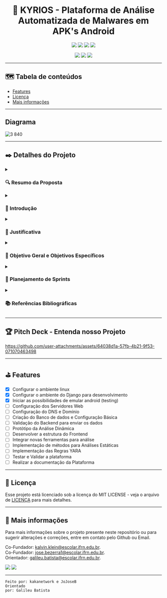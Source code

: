
#
<h1 align="center">📌  KYRIOS - Plataforma de Análise Automatizada de Malwares em APK's Android </h1>


<p align="center">
  <img src="http://img.shields.io/static/v1?label=License&message=MIT%20License&color=A20606&style=for-the-badge"/>
  <img src="http://img.shields.io/static/v1?label=Python&message=3.11.0&color=A20606&style=for-the-badge&logo=python&logoColor=white"/>
  <img src="https://img.shields.io/static/v1?label=Django&message=GUI/FRAMEWORK&color=A20606&style=for-the-badge&logo=Django"/>
  <img src="http://img.shields.io/static/v1?label=STATUS&message=Em%20desenvolvimento&color=A20606&style=for-the-badge"/>
</p>
<p align="center">
  <img src="http://img.shields.io/static/v1?label=Desenvolvido%20por&message=Kalvin%20Klein%20e%20Jose%20Bezerra&color=A20606&style=for-the-badge"/>
  <img src="http://img.shields.io/static/v1?label=Orientado%20por&message=Galileu%20Batista&color=A20606&style=for-the-badge"/>
  <img src="http://img.shields.io/static/v1?label=Disciplina&message=Projeto%20Integrador&color=A20606&style=for-the-badge"/>
</p>

<p align="center">

---

## 🗺 Tabela de conteúdos

<ul>
  <li><a href="#-features">Features</a></li>
  <li><a href="#-licença">Licença</a></li>
  <li><a href="#-mais-informações">Mais informações</a></li>
</ul>

---

## Diagrama 
![3 840](https://github.com/user-attachments/assets/677f2c9f-06f2-4878-b5ab-e54f25b732f1)

---

## ✒️ Detalhes do Projeto

<details>
  <summary><h3>🔍 Resumo da Proposta</h3></summary>
  <p align="left">
    <h4>
      O projeto visa desenvolver uma plataforma web para análise de programas maliciosos em arquivos APK (Android Application Package). Diversos estudos mostram um crescente número de vítimas alvo desses programas maliciosos, que teve um grande aumento após o período da pandemia do coronavírus (2020), com milhares de vítimas diárias dessas aplicações, reforçando a necessidade crítica dessa iniciativa. A proposta do projeto visa integrar diversas plataformas de análise já existentes com outras tecnologias embutidas, como, por exemplo, a API VirusTotal, implementação das Yara Rules, novas funcionalidades e tecnologias no processo de análise.
      <br><br>
      A nossa plataforma se destaca pela centralização e agilidade no acesso às informações sobre programas maliciosos, assim como a utilização de processos para análise dinâmica e estática dos arquivos em questão. Ao contrário dos métodos atuais, que são lentos, manuais e pouco intuitivos, onde a grande maioria possui apenas análises do tipo estáticas, oferecemos uma solução robusta e eficiente. Profissionais técnicos poderão obter rapidamente informações centralizadas, sem a necessidade de utilizar múltiplas ferramentas. Além disso, a plataforma é aberta para contribuições (open source), permitindo que especialistas contribuam com novas técnicas e ferramentas de análise.
      <br><br>
      Após a análi![3 840](https://github.com/user-attachments/assets/4ece046c-a527-4112-9978-584cb63a5ec7)
se, os APKs processados serão armazenados em um banco de dados dedicado, transformando-se em uma valiosa fonte de consulta e tornando-se mais um diferencial da plataforma. Essa base de dados estará acessível através da plataforma web, proporcionando um recurso contínuo e expansível para futuras consultas e análises de segurança mais detalhadas.
      <br><br>
      A entrega final do MVP (Minimum Viable Product) visa fornecer uma plataforma estável, intuitiva e altamente disponível, com diversas ferramentas e serviços integrados. O MVP também será escalável, permitindo a adição de novas funcionalidades e a avaliação contínua de programas maliciosos.
      <br><br>
      O projeto está profundamente conectado com disciplinas de Redes de Computadores, especialmente Programação para Redes, aplicando conceitos de programação para sockets, uso de APIs (Application Programming Interface), acesso a bancos de dados e criação de um webservice próprio. A plataforma será estruturada e configurada em um ambiente Linux (Orange Pi 1.0.2 Bookworm, Debian based), utilizando os servidores web Nginx e Gunicorn, a linguagem Python, o framework Django, banco de dados PostgreSQL, e Dockers para análises mais avançadas. Além disso, serão implementadas outras tecnologias para garantir alta performance e segurança, assegurando um ambiente robusto e confiável para os usuários.
    </h4>
  </p>
</details>
<details>
  <summary><h3>🔐 Introdução</h3></summary>
  <p align="left">
    <h4>
      A segurança de rede, em síntese, refere-se tanto à proteção contra o uso malicioso de informações, quanto à preservação da autenticidade e da confiabilidade de dados. Além disso, visa mitigar ameaças para manter a disponibilidade e a integridade. No entanto, evidencia-se o surgimento de Malwares, softwares feitos com a intenção de ameaçar um sistema e/ou seus usuários. Segundo Gandotra, Bansal e Sofat (2014), o Malware representa uma das ameaças mais difíceis enfrentadas pela Tecnologia da Informação atualmente, e aproximadamente 47% das organizações sofreram incidentes de segurança nos últimos anos.
      <br><br>
      Nesse contexto, este projeto visa facilitar o acesso das pessoas a informações sobre malwares, integrando ferramentas e técnicas que auxiliarão na análise e triagem de softwares que comprometem a estabilidade de serviços e a confidencialidade de usuários. Dessa forma, busca-se alcançar um ambiente mais confiável e seguro para os utilizadores de plataformas com sistema operacional Android.
      <br><br>
      De acordo com a pesquisa realizada por Djeena, Bouridane, Rubab e Marou (2023), evidencia-se uma era de guerra cibernética, na qual a espionagem virtual é uma prática altamente ativa nas plataformas Android. Além disso, constata-se que cerca de 50% dos novos malwares são variantes de outros já existentes. Portanto, torna-se imprescindível adotar estratégias de proteção contra essas ameaças para mitigá-las. A partir dessas considerações, busca-se demonstrar o desenvolvimento de meios para tal objetivo.
    </h4>
  </p>
</details>
<details>
  <summary><h3>📄 Justificativa</h3></summary>
  <p align="left">
    <h4>
      Nos últimos anos, as ameaças à cibersegurança têm crescido exponencialmente, destacando a relevância deste projeto para enfrentar a proliferação de malware na era digital. Além disso, ao enfatizar a importância da educação e conscientização sobre segurança virtual, auxilia na proteção e preservação da integridade do ciberespaço.
      <br><br>
      A produção deste projeto tem como os principais diferenciais:
      <ol>
        <li>Automatização de Processos Manuais na Análise: A automação é essencial para aumentar a eficiência na proteção contra programas mal-intencionados, proporcionando mais autonomia e agilidade no processo de análise.</li>
        <li>Integração de Serviços: A centralização de diversos serviços e APIs facilita o acesso a várias técnicas e ferramentas já existentes na comunidade de cibersegurança.</li>
        <li>Melhoria e Atualizações Contínuas: Implementação de um ciclo de feedback contínuo para aprimorar constantemente as técnicas de detecção e resposta a incidentes, com atualizações e inclusão de novas ferramentas.</li>
        <li>Análises Estáticas e Dinâmicas: Oferece a capacidade de realizar tanto análises estáticas quanto dinâmicas. Enquanto muitas plataformas se limitam às análises estáticas, a nossa utiliza Docker para executar análises dinâmicas, proporcionando uma visão mais aprofundada sobre o comportamento dos arquivos.</li>
        <li>Plataforma Web Intuitiva: Desenvolvemos uma interface web intuitiva que facilita a interação e operação da plataforma, melhorando a experiência do usuário.</li>
        <li>Histórico e Registro de Análises: Um diferencial significativo é a capacidade de cadastrar uma conta de usuário, permitindo o acompanhamento de todas as análises realizadas, com detalhamentos e relatórios completos. Isso proporciona um controle detalhado sobre as análises e facilita a gestão de dados e resultados.</li>
      </ol>
      <br>
      O desenvolvimento deste projeto integra os conteúdos das seguintes disciplinas do Projeto Pedagógico do Curso (PPC) de Tecnologia em Redes de Computadores:
      <ol>
        <li>Programação para Redes
          <ul>
            <li>Acesso a Banco de Dados:
              <ul>
                <li>Conexão e Consulta ao Banco de Dados: Estabelecimento de conexões e execução de consultas para recuperação de dados.</li>
              </ul>
            </li>
            <li>WebServices:
              <ul>
                <li>Desenvolvimento de Objetos e Classes: Criação de componentes reutilizáveis para facilitar a integração de serviços e clareza do código fonte.</li>
                <li>Integração com o Banco de Dados: Utilização de dados armazenados em bancos de dados (Logins e Dados de Análises) em nossa plataforma web.</li>
              </ul>
            </li>
            <li>Geração de Scripts:
              <ul>
                <li>Geração de Scripts para Automatização da Análise: Desenvolvimento de scripts para automatizar as análises estáticas realizada no arquivo.</li>
              </ul>
            </li>
          </ul>
        </li>
        <li>Administração de Sistemas Abertos
          <ul>
            <li>Administração de Serviços de Rede:
              <ul>
                <li>Preparação e administração dos serviços de redes para suportar a demanda, conexões e garantir a sua estabilidade/disponibilidade.</li>
              </ul>
            </li>
            <li>Servidor Web (HTTP): Utilizado na criação de um servidor web por meio do Nginx para hospedar o projeto e fornecer acesso aos usuários.</li>
            <li>Servidor de Acesso Remoto Seguro (SSH): Preparado o ambiente de acesso remoto ao servidor, onde os serviços estão sendo executados, com todas as etapas de segurança necessária, para garantir a sua integridade.</li>
          </ul>
        </li>
      </ol>
      <br>
      Este projeto integrador visa permitir que demonstremos nossos conhecimentos em práticas seguras no campo de Redes de Computadores, contribuindo para o impacto positivo na segurança cibernética e social.
    </h4>
  </p>
</details>
<details>
  <summary><h3>🎯 Objetivo Geral e Objetivos Específicos</h3></summary>
  <p align="left">
    <h4>
      Este projeto tem como objetivos gerais:
      <ol>
        <li>Criação e implementação dos serviços de redes e infraestrutura interna
          <ul>
            <li>Configurar o ambiente Linux com a devida segurança (SSH, Usuários, Permissões)</li>
            <li>Configuração dos servidores web (Nginx e Gunicorn com WSGI)</li>
            <li>Configurar os Serviços de DNS e domínios</li>
            <li>Ajustar os serviços de Banco de dados e ajuste das credenciais</li>
          </ul>
        </li>
        <li>Criação e integração do Front-end da plataforma web:
          <ul>
            <li>Implementar a interface gráfica da plataforma (HTML, CSS, Bootstrap)</li>
            <li>Desenvolver a integração com a parte do Back-End e realizar testes.</li>
            <li>Adaptação e melhorias constantes na interface conforme feedback.</li>
          </ul>
        </li>
        <li>Criação e integração do Back-office com Django
          <ul>
            <li>Desenvolver funções para a administração centralizada de Serviços e Ferramentas</li>
            <li>Implementar a integração e comunicação com Banco de dados</li>
            <li>Realizar testes de carga e usabilidade das funções implementadas</li>
          </ul>
        </li>
        <li>Criação de funções para análises estáticas
          <ul>
            <li>Implementar a criação de regras Yara e seus testes em arquivos APK</li>
            <li>Implementação de Scripts em Python para detecção de padrões em arquivos APK</li>
            <li>Automatização das ferramentas e funções, bem como os testes de carga e execução.</li>
          </ul>
        </li>
        <li>Criação de ambiente para Análises Dinâmicas
          <ul>
            <li>Configurar ambiente de máquinas virtuais e Dockers para realizar análises de execução de APKs</li>
            <li>Automatização dos processos de execução de scripts de análise em APKs</li>
            <li>Retornar os dados de forma centralizada para a plataforma web, integrando todos os processos.</li>
          </ul>
        </li>
        <li>Realizar a integração de Front, Back e APIs
          <ul>
            <li>Integração da parte do Front-end com o Back-office da Plataforma</li>
            <li>Implementar comunicação eficiente com APIs externas (como o VirusTotal)</li>
            <li>Garantir a comunicação eficiente entre todas as partes da aplicação.</li>
          </ul>
        </li>
      </ol>
    </h4>
  </p>
</details>
<details>
  <summary><h3>📅 Planejamento de Sprints</h3></summary>
  <h4>
    <details>
      <summary><h4>SPRINT 1 - DATA (Iniciando: 01/08/2024)</h4></summary>
      <p align="left">
        <strong>1.1 - Configurar o ambiente Linux com a devida segurança (SSH, Usuários, Permissões)</strong><br>
        José: Configuração inicial do ambiente Linux e SSH.<br>
        José: Criação e configuração de usuários e permissões.<br><br>
        <strong>2.1 - Configurar o framework Django para o desenvolvimento</strong><br>
        Kalvin: Instalação e configuração básica do Django.<br>
        Kalvin: Criação do projeto Django e configuração inicial.<br><br>
        <strong>2.2 - Integrar e conectar o Django aos serviços de redes necessários</strong><br>
        Kalvin: Integração do Django com o banco de dados.<br>
        Kalvin: Configuração de serviços de redes no Django.
      </p>
    </details>
    <details>
      <summary><h4>SPRINT 2 - DATA (Iniciando: 08/08/2024)</h4></summary>
      <p align="left">
        <strong>1.2 - Configuração dos servidores web (Nginx e Gunicorn com WSGI)</strong><br>
        Kalvin: Configuração do Nginx para servir o Django.<br>
        Kalvin: Configuração do Gunicorn como servidor WSGI.<br><br>
        <strong>1.3 - Configurar os Serviços de DNS e domínios</strong><br>
        José: Configuração dos serviços de DNS.<br>
        José: Configuração dos domínios e verificação.
      </p>
    </details>
    <details>
      <summary><h4>SPRINT 3 - DATA (Iniciando: 15/08/2024)</h4></summary>
      <p align="left">
        <strong>2.3 - Realizar a pré-integração com o frontend para envio de dados</strong><br>
        Kalvin: Desenvolvimento das APIs básicas no Django.<br>
        Kalvin: Configuração do frontend para interagir com as APIs.<br><br>
        <strong>1.4 - Ajustar os serviços de Banco de dados e ajuste das credenciais</strong><br>
        José: Ajuste de configurações e credenciais do banco de dados.<br>
        José: Verificação e testes de conectividade com o banco de dados.
      </p>
    </details>
    <details>
      <summary><h4>SPRINT 4 - DATA (Iniciando: 22/08/2024)</h4></summary>
      <p align="left">
        <strong>3.1 - Desenvolver a Estrutura de todo HTML, Layouts e estilos Bootstrap</strong><br>
        Kalvin: Desenvolvimento da estrutura HTML e layouts básicos.<br>
        Kalvin: Aplicação de estilos e temas utilizando Bootstrap.<br><br>
        <strong>4.1 - Configurar ambientes Docker para execução de análises dinâmicas</strong><br>
        José: Configuração inicial dos containers Docker.<br>
        José: Criação de imagens Docker para análise dinâmica.
      </p>
    </details>
    <details>
      <summary><h4>SPRINT 5 - DATA (Iniciando: 29/08/2024)</h4></summary>
      <p align="left">
        <strong>5.1 - Implementar métodos para a análise estática de arquivos APK</strong><br>
        Kalvin: Desenvolvimento dos métodos de análise estática.<br>
        Kalvin: Implementação de integração com ferramentas de análise estática.<br><br>
        <strong>5.2 - Integrar as YARA Rules para detecção de padrões de malware</strong><br>
        José: Implementação das YARA Rules no processo de análise estática.<br>
        José: Teste e validação das regras YARA.
      </p>
    </details>
    <details>
      <summary><h4>SPRINT 6 - DATA (Iniciando: 05/09/2024)</h4></summary>
      <p align="left">
        <strong>6.1 - Testar e validar a integração entre as diferentes camadas da aplicação</strong><br>
        Kalvin: Testes de integração entre frontend e backend.<br>
        José: Validação e correção de bugs encontrados na integração.<br><br>
        <strong>6.2 - Realização de uma massa de testes com Malwares reais e analisar os resultados fornecidos pela plataforma</strong><br>
        José: Execução de testes com malwares reais (buscar por malwares exemplos).<br>
        Kalvin: Análise e documentação dos resultados obtidos.
      </p>
    </details>
    <p align="center">
      <strong>Finalizando o SPRINT 6 - DIA 05/09/2024 - COM MVP PRONTO</strong>
    </p>
  </h4>
</details>
<details>
  <summary><h3>📚 Referências Bibliográficas</h3></summary>
  <p align="left">
    <h4>
      As referências bibliográficas a seguir são os estudos e trabalhos acadêmicos que embasaram a proposta deste projeto, fornecendo a fundamentação teórica necessária para a sua concepção e desenvolvimento:
      <br><br>
      <ol>
        <li>Djeena, B., Bouridane, A., Rubab, S., & Marou, F. (2023). Threats and Countermeasures in Mobile Ad Hoc Networks: A Review. Journal of Network and Computer Applications.</li>
        <li>Gandotra, E., Bansal, D., & Sofat, S. (2014). Malware analysis and classification: A survey. Journal of Information Security.</li>
      </ol>
    </h4>
  </p>
</details>

---

## 🏆 Pitch Deck - Entenda nosso Projeto

https://github.com/user-attachments/assets/64038d1a-57fb-4b21-9f53-071070463498

---

## ⛳ Features
- [x] Configurar o ambiente linux
- [x] Configurar o ambiente do Django para desenvolvimento
- [x] Iniciar as possibilidades de emular android (testing)
- [ ] Configuração dos Servidores Web
- [ ] Configuração do DNS e Domínio
- [ ] Criação do Banco de dados e Configuração Básica
- [ ] Validação do Backend para enviar os dados
- [ ] Protótipo da Análise Dinâmica
- [ ] Desenvolver a estrutura do Frontend
- [ ] Integrar novas ferramentas para análise
- [ ] Implementação de métodos para Análises Estáticas
- [ ] Implementação das Regras YARA
- [ ] Testar e Validar a plataforma
- [ ] Realizar a documentação da Plataforma

---

## 📝 Licença

Esse projeto está licenciado sob a licença do MIT LICENSE - veja o arquivo de [LICENÇA](LICENSE) para mais detalhes.

---

## 👀 Mais informações

Para mais informações sobre o projeto presente neste repositório ou para sugerir alterações e correções, entre em contato pelo Github ou Email.<br>

Co-Fundador: [kalvin.klein@escolar.ifrn.edu.br](mailto:kalvin.klein@escolar.ifrn.edu.br).<br>
Co-Fundador: [jose.bezerra1@escolar.ifrn.edu.br](mailto:jose.bezerra1@escolar.ifrn.edu.br).<br>
Orientador: [galileu.batista@escolar.ifrn.edu.br](mailto:galileu.batista@escolar.ifrn.edu.br).<br>

<div>
   <a href="https://github.com/kakanetwork"><img src="https://img.shields.io/badge/-GitHub Kalvin-4d080e?style=for-the-badge&color=A20606&logo=github&logoColor=ffffff"></a>
   <a href="https://github.com/JoJoseB"><img src="https://img.shields.io/badge/-GitHub José-4d080e?style=for-the-badge&color=A20606&logo=github&logoColor=ffffff"></a>
</div> 

---

<code>Feito por: kakanetwork e JoJoseB</code><br>
<code>Orientado por: Galileu Batista</code>
